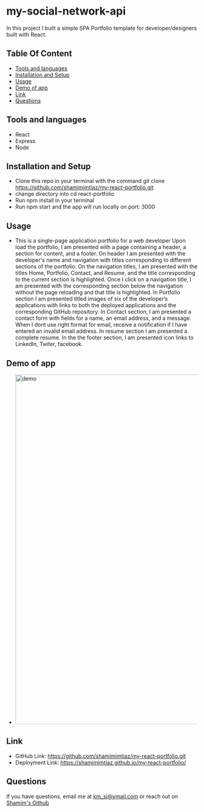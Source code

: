 # my-social-network-api
In this project I built a simple SPA Portfolio template for developer/designers built with React. 

## Table Of Content
* [Tools and languages](#tools-and-languages)
* [Installation and Setup](#installation-and-setup)
* [Usage](#usage)
* [Demo of app](#demo-of-app)
* [Link](#link)
* [Questions](#questions)


## Tools and languages
* React 
* Express
* Node

## Installation and Setup
 * Clone this repo in your terminal with the command git clone https://github.com/shamimimtiaz/my-react-portfolio.git
 * change directory into cd react-portfolio
 * Run npm install in your terminal
 * Run npm start and the app will run locally on port: 3000

 
 ## Usage
 * This is a single-page application portfolio for a web developer
Upon load the portfolio, I am presented with a page containing a header, a section for content, and a footer.
On header I am presented with the developer's name and navigation with titles corresponding to different sections of the portfolio.
On the navigation titles, I am presented with the titles Home, Portfolio, Contact, and Resume, and the title corresponding to the current section is highlighted.
Once I click on a navigation title, I am presented with the corresponding section below the navigation without the page reloading and that title is highlighted.
In Portfolio section I am presented titled images of six of the developer’s applications with links to both the deployed applications and the corresponding GitHub repository.
In Contact section, I am presented a contact form with fields for a name, an email address, and a message.
When I dont use right format for email, receive a notification if I have entered an invalid email address.
In resume section I am presented a complete resume.
In the the footer section, I am presented  icon links to LinkedIn, Twiter, facebook.  

 ## Demo of app
 * <img width="920" alt="demo" src="https://user-images.githubusercontent.com/75001492/116003724-299d8580-a5cd-11eb-911e-8a2c1af9465c.PNG">


## Link
* GitHub Link: https://github.com/shamimimtiaz/my-react-portfolio.git
* Deployment Link: https://shamimimtiaz.github.io/my-react-portfolio/

## Questions
If you have questions, email me at km_si@ymail.com or reach out on <a href="https://github.com/shamimimtiaz" target="_blank">Shamim's Github</a>